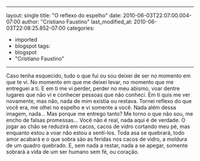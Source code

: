 
---
layout: single
title: "O reflexo do espelho"
date: 2010-06-03T22:07:00.004-07:00
author: "Cristiano Faustino"
last_modified_at: 2010-06-03T22:08:25.852-07:00
categories:
  - imported
  - blogspot
tags:
  - blogspot
  - "Cristiano Faustino"
---

Caso tenha esquecido, tudo o que fui ou sou
deixei de ser no momento em que te vi.
No momento em que me deixei levar,
no momento que me entreguei a ti.
E em ti me vi perder,
perder no meu abismo,
voar dentre lugares que não vi
e conhecer pessoas que não conheci.
Em ti quis me ver novamente,
mas não, nada de mim existia ou restava.
Tornei reflexo do que você era,
me olhei no espelho e vi somente a você.
Nada além dessa imagem, nada...
Mas porque me entrego tanto?
Me torno o que não sou,
me encho de falsas promessas...
Você não é real, nada aqui é de verdade.
O jogar ao chão se reduzirá em cacos,
cacos de vidro cortando meu pé,
mas enquanto estou a voar não estou a sentí-los.
Toda asa se quebrará, todo amor acabará
e o que sobra são as feridas nos cacos de vidro,
a moldura de um quadro quebrado.
E, sem nada a restar, nada a se apegar,
somente sobrará a vida de um ser humano
sem fé, ou coração.
